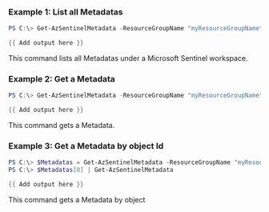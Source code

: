 ### Example 1: List all Metadatas
```powershell
PS C:\> Get-AzSentinelMetadata -ResourceGroupName "myResourceGroupName" -workspaceName "myWorkspaceName"

{{ Add output here }}
```

This command lists all Metadatas under a Microsoft Sentinel workspace.

### Example 2: Get a Metadata
```powershell
PS C:\> Get-AzSentinelMetadata -ResourceGroupName "myResourceGroupName" -workspaceName "myWorkspaceName" -Name "myMetadataName"

{{ Add output here }}
```

This command gets a Metadata.

### Example 3: Get a Metadata by object Id
```powershell
PS C:\> $Metadatas = Get-AzSentinelMetadata -ResourceGroupName "myResourceGroupName" -workspaceName "myWorkspaceName"
PS C:\> $Metadatas[0] | Get-AzSentinelMetadata

{{ Add output here }}
```

This command gets a Metadata by object